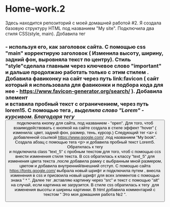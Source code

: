 # Home-work.2



Здесь находится репозиторий с моей домашней работой #2.
Я создала базовую структуру HTML под названием "My site". Подключила два стиля CSS(style, main). Добавила тег <h3> - используя его, как заголовок сайта. С помощью css "main" корректирую заголовок ( Изменила высоту, ширину, задний фон, выровняла текст по центру).  Cтиль "style"сделала главным через ключевое слово "important" и дальше продолжаю работать только  с этим стилем .  Добавила фавиконку на сайт через путь link:favicon ( сайт который я использовала для фавиконки и подбора кода для нее - https://www.favicon-generator.org/search/ ).  Добавила элемент <div> и вставила пробный текст с ограничением, через путь lorem15. С помощью тега <i>, выделила слово "Lorem" - курсивом.  Благодаря тегу <button> подключила  кнопку для сайта, под названием - "open".  Для того, чтоб взаимодействовать с кнопкой на сайте создала в стиле  эффект "hover" ( изменила: цвет, задний фон, размер, тень, курсор.)  Следующий тег <а> с добавленной ссылкой https://www.google.com/ ,под названием "My book".  Cоздала абзац с помощью тега <р> и добавила пробный текст Lorem5.
Обратилась к тегу <div> и подключила class "text_5" с пробным текстом для того, чтоб с помощью ccs внести изменения стиля текста. В ccs обратилась к классу "text_5" для изменения цвета текста ,после добавила рамку с  выбранным мной размером, цветом и  добавила внутренний/внешний отступ.  С помощью сайта https://fonts.google.com/  выбрала новый шрифт и подключила путем <link>, внесла изменения в css и присвоила новый шрифт для всех элементов с помощью знака " * ". 
Далее тег <img>,вставляю  картинку через "src"  и текст  с помощью "alt" на случай, если картинка не загрузится. В стиле css обратилась к тегу <img> для изменения высоты и ширины картинки.
В html добавила комментарий с текстом  " Это моя домашняя работа №2 ".

